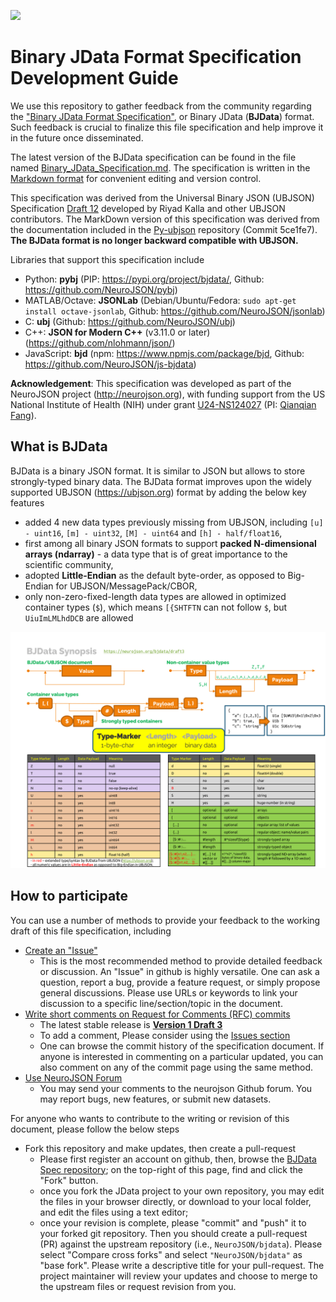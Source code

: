 ![](https://neurojson.org/wiki/upload/neurojson_banner_long.png)

# Binary JData Format Specification Development Guide

We use this repository to gather feedback from the community regarding the 
["Binary JData Format Specification"](Binary_JData_Specification.md), or 
Binary JData (**BJData**) format. Such feedback is crucial to finalize this file 
specification and help improve it in the future once disseminated.

The latest version of the BJData specification can be found in the file named 
[Binary_JData_Specification.md](Binary_JData_Specification.md). The specification is written
in the [Markdown format](https://github.com/adam-p/markdown-here/wiki/Markdown-Cheatsheet) 
for convenient editing and version control.

This specification was derived from the Universal Binary JSON (UBJSON) Specification
[Draft 12](https://github.com/ubjson/universal-binary-json/tree/master/spec12)
developed by Riyad Kalla and other UBJSON contributors. The MarkDown version 
of this specification was derived from the documentation included in the 
[Py-ubjson](https://github.com/Iotic-Labs/py-ubjson/blob/dev-contrib/UBJSON-Specification.md)
repository (Commit 5ce1fe7). **The BJData format is no longer backward compatible with UBJSON.**

Libraries that support this specification include
- Python: **pybj** (PIP:  https://pypi.org/project/bjdata/, Github: https://github.com/NeuroJSON/pybj)
- MATLAB/Octave: **JSONLab** (Debian/Ubuntu/Fedora: `sudo apt-get install octave-jsonlab`, Github: https://github.com/NeuroJSON/jsonlab)
- C: **ubj** (Github: https://github.com/NeuroJSON/ubj)
- C++: **JSON for Modern C++** (v3.11.0 or later) (https://github.com/nlohmann/json/)
- JavaScript: **bjd** (npm: https://www.npmjs.com/package/bjd, Github: https://github.com/NeuroJSON/js-bjdata)

**Acknowledgement**: This specification was developed as part of the NeuroJSON project
(http://neurojson.org), with funding support from the US National Institute of Health (NIH) under
grant [U24-NS124027](https://reporter.nih.gov/project-details/10308329) (PI: [Qianqian Fang](http://fanglab.org)).


## What is BJData

BJData is a binary JSON format. It is similar to JSON but allows to store strongly-typed binary data.
The BJData format improves upon the widely supported UBJSON (https://ubjson.org) format by adding
the below key features

- added 4 new data types previously missing from UBJSON, including `[u] - uint16`, `[m] - uint32`, 
  `[M] - uint64` and `[h] - half/float16`,
- first among all binary JSON formats to support **packed N-dimensional arrays (ndarray)** - a data
  type that is of great importance to the scientific community,
- adopted **Little-Endian** as the default byte-order, as opposed to Big-Endian for UBJSON/MessagePack/CBOR,
- only non-zero-fixed-length data types are allowed in optimized container types (`$`), which 
  means `[{SHTFTN` can not follow `$`, but `UiuImLMLhdDCB` are allowed

![](./images/BJData_Diagram.png)


## How to participate

You can use a number of methods to provide your feedback to the working 
draft of this file specification, including

- [Create an "Issue"](https://github.com/NeuroJSON/bjdata/issues)
  - This is the most recommended method to provide detailed feedback or 
    discussion. An "Issue" in github is highly versatile. One can ask a 
    question, report a bug, provide a feature request, or simply propose
    general discussions. Please use URLs or keywords to link your discussion 
    to a specific line/section/topic in the document.
- [Write short comments on Request for Comments (RFC) commits](https://github.com/NeuroJSON/bjdata/releases/tag/Draft-3)
  - The latest stable release is **[Version 1 Draft 3](https://github.com/NeuroJSON/bjdata/releases/tag/Draft-3)**
  - To add a comment, Please consider using the
    [Issues section](https://github.com/NeuroJSON/bjdata/issues)
  - One can browse the commit history of the specification document. If
    anyone is interested in commenting on a particular updated, you can also
    comment on any of the commit page using the same method.
- [Use NeuroJSON Forum](https://github.com/orgs/NeuroJSON/discussions)
  - You may send your comments to the neurojson Github forum. You may report
    bugs, new features, or submit new datasets.

For anyone who wants to contribute to the writing or revision of this document,
please follow the below steps

- Fork this repository and make updates, then create a pull-request
  - Please first register an account on github, then, browse the 
    [BJData Spec repository](https://github.com/NeuroJSON/bjdata);
    on the top-right of this page, find and click the "Fork" button.
  - once you fork the JData project to your own repository, you may edit the
    files in your browser directly, or download to your local folder, and 
    edit the files using a text editor;
  - once your revision is complete, please "commit" and "push" it to your forked
    git repository. Then you should create a pull-request (PR) against the upstream
    repository (i.e., `NeuroJSON/bjdata`). Please select "Compare cross forks" and 
    select `"NeuroJSON/bjdata"` as "base fork". Please write a descriptive title for
    your pull-request. The project maintainer will review your updates
    and choose to merge to the upstream files or request revision from you.
    
